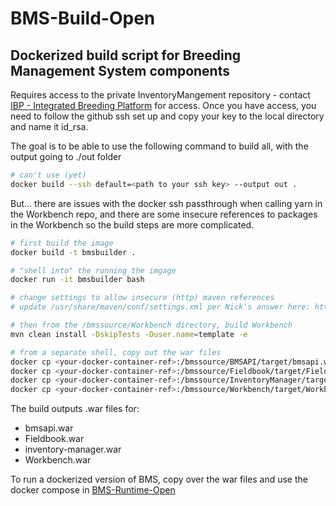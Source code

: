 # BMS-Build-Open

## Dockerized build script for Breeding Management System components

Requires access to the private InventoryMangement repository - contact [IBP - Integrated Breeding Platform](https://github.com/IntegratedBreedingPlatform) for access.
Once you have access, you need to follow the github ssh set up and copy your key to the local directory and name it id_rsa.


The goal is to be able to use the following command to build all, with the output going to ./out folder
```bash
# can't use (yet)
docker build --ssh default=<path to your ssh key> --output out .
```
But... there are issues with the docker ssh passthrough when calling yarn in the Workbench repo, and there are some insecure references to packages in the Workbench so the build steps are more complicated.
```bash
# first build the image
docker build -t bmsbuilder .

# "shell into" the running the imgage
docker run -it bmsbuilder bash

# change settings to allow insecure (http) maven references
# update /usr/share/maven/conf/settings.xml per Nick's answer here: https://stackoverflow.com/questions/67833372/getting-blocked-mirror-for-repositories-maven-error-even-after-adding-mirrors

# then from the /bmssource/Workbench directory, build Workbench
mvn clean install -DskipTests -Duser.name=template -e

# from a separate shell, copy out the war files
docker cp <your-docker-container-ref>:/bmssource/BMSAPI/target/bmsapi.war .
docker cp <your-docker-container-ref>:/bmssource/Fieldbook/target/Fieldbook.war .
docker cp <your-docker-container-ref>:/bmssource/InventoryManager/target/inventory-manager.war .
docker cp <your-docker-container-ref>:/bmssource/Workbench/target/Workbench.war .
```


The build outputs .war files for:
* bmsapi.war
* Fieldbook.war
* inventory-manager.war
* Workbench.war

To run a dockerized version of BMS, copy over the war files and use the docker compose in [BMS-Runtime-Open](https://github.com/jamesclevenger/BMS-Runtime-Open)
